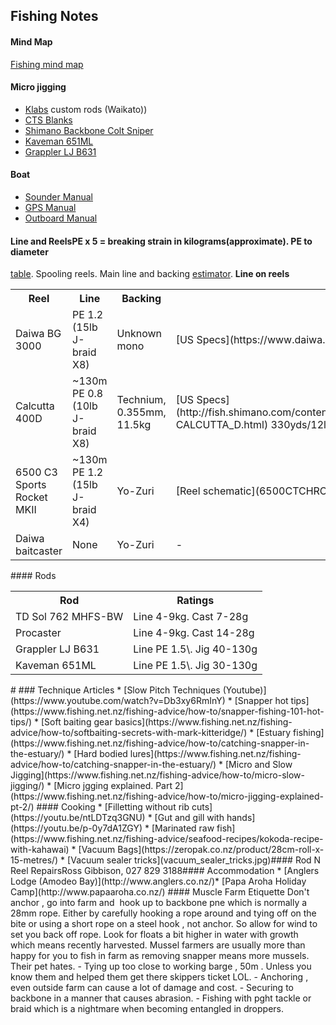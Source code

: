 ## Fishing Notes
#### Mind Map
[Fishing mind map](fishing_mind_map.jpg)
#### Micro jigging
*   [Klabs](http://www.klabs.co.nz/) custom rods (Waikato))
*   [CTS Blanks](https://ctsfishing.com/)
*   [Shimano Backbone Colt Sniper](https://www.smartmarine.co.nz/product/23670/backbone-colt-sniper-63-overhead-micro-jigging-rod-pe-06-15-6-15lb)
*   [Kaveman 651ML](https://www.kavemantackle.co.nz/product/rods-slow-jig-model/)
*   [Grappler LJ B631](https://www.shimanofishing.co.nz/products/rods/all-1/grappler-1/specifications)
#### Boat
*   [Sounder Manual](MARK-ELITE_SONAR-ONLY_OM_EN_988-10157-001_w.pdf)
*   [GPS Manual](GPSMAP76_OwnersManual.pdf)
*   [Outboard Manual](yamaha30.pdf)
#### Line and ReelsPE x 5 = breaking strain in kilograms(approximate).  PE to diameter 
[table](braid_sizes.png).  Spooling reels. Main line and backing [estimator](https://www.pattayafishing.net/advanced-fishing-reel-line-capacity-estimator/).
**Line on reels**
<table><tbody><tr><th>Reel</th><th>Line</th><th>Backing</th><th>Comments</th></tr><tr><td>Daiwa BG 3000</td><td>PE 1.2 (15lb J-braid X8)</td><td>Unknown mono</td><td>[US Specs](https://www.daiwa.com/us/contents/reels/bg_sw_spinning/index.html)</td></tr><tr><td>Calcutta 400D</td><td>~130m PE 0.8 (10lb J-braid X8)</td><td>Technium, 0.355mm, 11.5kg</td><td>[US Specs](http://fish.shimano.com/content/fish/northamerica/us/en/homepage/Shimano_Product_Page.P-CALCUTTA_D.html)  330yds/12lb</td></tr><tr><td>6500 C3 Sports Rocket MKII</td><td>~130m PE 1.2 (15lb J-braid X4)</td><td>Yo-Zuri</td><td>[Reel schematic](6500CTCHROMEROCKET.pdf)  320yds/12lb</td></tr><tr><td>Daiwa baitcaster</td><td>None</td><td>Yo-Zuri</td><td>-</td></tr></tbody></table>
#### Rods
<table><tbody><tr><th>Rod</th><th>Ratings</th></tr><tr><td>TD Sol 762 MHFS-BW</td><td>Line 4-9kg. Cast 7-28g</td></tr><tr><td>Procaster</td><td>Line 4-9kg. Cast 14-28g</td></tr><tr><td>Grappler LJ B631</td><td>Line PE 1.5\. Jig 40-130g</td></tr><tr><td>Kaveman 651ML</td><td>Line PE 1.5\. Jig 30-130g</td></tr></tbody></table>#
### Technique Articles
*   [Slow Pitch Techniques (Youtube)](https://www.youtube.com/watch?v=Db3xy6RmInY)
*   [Snapper hot tips](https://www.fishing.net.nz/fishing-advice/how-to/snapper-fishing-101-hot-tips/)
*   [Soft baiting gear basics](https://www.fishing.net.nz/fishing-advice/how-to/softbaiting-secrets-with-mark-kitteridge/)
*   [Estuary fishing](https://www.fishing.net.nz/fishing-advice/how-to/catching-snapper-in-the-estuary/)
*   [Hard bodied lures](https://www.fishing.net.nz/fishing-advice/how-to/catching-snapper-in-the-estuary/)
*   [Micro and Slow Jigging](https://www.fishing.net.nz/fishing-advice/how-to/micro-slow-jigging/)
*   [Micro jgging explained. Part 2](https://www.fishing.net.nz/fishing-advice/how-to/micro-jigging-explained-pt-2/)
#### Cooking
*   [Filletting without rib cuts](https://youtu.be/ntLDTzq3GNU)
*   [Gut and gill with hands](https://youtu.be/p-0y7dA1ZGY)
*   [Marinated raw fish](https://www.fishing.net.nz/fishing-advice/seafood-recipes/kokoda-recipe-with-kahawai)
*   [Vacuum Bags](https://zeropak.co.nz/product/28cm-roll-x-15-metres/)
*   [Vacuum sealer tricks](vacuum_sealer_tricks.jpg)#### Rod N Reel RepairsRoss Gibbison, 027 829 3188#### Accommodation
*   [Anglers Lodge (Amodeo Bay)](http://www.anglers.co.nz/)*   [Papa Aroha Holiday Camp](http://www.papaaroha.co.nz/)
#### Muscle Farm Etiquette
Don't anchor , go into farm and  hook up to backbone pne which is normally a 28mm rope. Either by carefully hooking a rope around and tying off on the bite or using a short rope on a steel hook , not anchor. So allow for wind to set you back off rope. Look for floats a bit higher in water with growth which means recently harvested. Mussel farmers are usually more than happy for you to fish in farm as removing snapper means more mussels.  Their pet hates.  - Tying up too close to working barge , 50m . Unless you know them and helped them get there skippers ticket LOL.  - Anchoring , even outside farm can cause a lot of damage and cost.  - Securing to backbone in a manner that causes abrasion.  - Fishing with pght tackle or braid which is a nightmare when becoming entangled in droppers.
